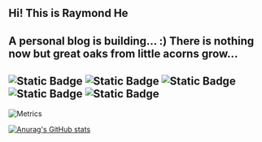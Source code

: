## Hi! This is Raymond He 
A personal blog is building... :) 
There is nothing now but great oaks from little acorns grow... 
-------
![Static Badge](https://img.shields.io/badge/C%2B%2B-4A00E0)
![Static Badge](https://img.shields.io/badge/Python-4A00E0)
![Static Badge](https://img.shields.io/badge/C%23-4A00E0)
![Static Badge](https://img.shields.io/badge/Java%2FKotlin-4A00E0)
![Static Badge](https://img.shields.io/badge/VHDL-4A00E0)
-------
![Metrics](https://metrics.lecoq.io/SuikaEd?template=classic&base.community=0&base.repositories=0&base.metadata=0&isocalendar=1&base=header%2C%20activity%2C%20community%2C%20repositories%2C%20metadata&base.indepth=false&base.hireable=false&base.skip=false&isocalendar=false&isocalendar.duration=half-year&config.timezone=Asia%2FShanghai)

[![Anurag's GitHub stats](https://github-readme-stats.vercel.app/api?username=SuikaEd&count_private=true&theme=bear)](https://github.com/SuikaEd/github-readme-stats)
<!--
**SuikaEd/SuikaEd** is a ✨ _special_ ✨ repository because its `README.md` (this file) appears on your GitHub profile.

Here are some ideas to get you started:

- 🔭 I’m currently working on ...
- 🌱 I’m currently learning ...
- 👯 I’m looking to collaborate on ...
- 🤔 I’m looking for help with ...
- 💬 Ask me about ...
- 📫 How to reach me: ...
- 😄 Pronouns: ...
- ⚡ Fun fact: ...
-->
